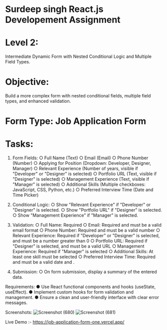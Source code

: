 # Surdeep singh React.js Developement Assignment

# Level 2: 
Intermediate Dynamic Form with Nested Conditional Logic and Multiple Field Types.

# Objective: 
Build a more complex form with nested conditional fields, multiple field types, and enhanced validation.

# Form Type: Job Application Form

# Tasks:

1. Form Fields:
○ Full Name (Text)
○ Email (Email)
○ Phone Number (Number)
○ Applying for Position (Dropdown: Developer, Designer, Manager)
○ Relevant Experience (Number of years, visible if "Developer" or "Designer"
is selected)
○ Portfolio URL (Text, visible if "Designer" is selected)
○ Management Experience (Text, visible if "Manager" is selected)
○ Additional Skills (Multiple checkboxes: JavaScript, CSS, Python, etc.)
○ Preferred Interview Time (Date and Time Picker)

2. Conditional Logic:
○ Show "Relevant Experience" if "Developer" or "Designer" is selected.
○ Show "Portfolio URL" if "Designer" is selected.
○ Show "Management Experience" if "Manager" is selected.

3. Validation:
○ Full Name: Required
○ Email: Required and must be a valid email format
○ Phone Number: Required and must be a valid number
○ Relevant Experience: Required if "Developer" or "Designer" is selected, and
must be a number greater than 0
○ Portfolio URL: Required if "Designer" is selected, and must be a valid URL
○ Management Experience: Required if "Manager" is selected
○ Additional Skills: At least one skill must be selected
○ Preferred Interview Time: Required and must be a valid date and .

4. Submission:
○ On form submission, display a summary of the entered data.

Requirements:
● Use React functional components and hooks (useState, useEffect).
● Implement custom hooks for form validation and management.
● Ensure a clean and user-friendly interface with clear error messages.

Screenshots: 
![Screenshot (680)](https://github.com/sachindolase/job-application-form/assets/125812863/3e2f4d78-a75a-419b-99b9-b97477b80a67)
![Screenshot (681)](https://github.com/sachindolase/job-application-form/assets/125812863/d55431a3-b33a-416f-bdef-bf4dc4a053da)

Live Demo :- https://job-application-form-one.vercel.app/



